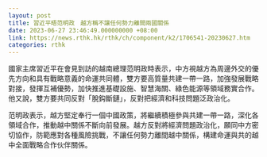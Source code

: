 ```yaml
---
layout: post
title: 習近平晤范明政　越方稱不讓任何勢力離間兩國關係
date: 2023-06-27 23:46:49.000000000 +08:00
link: https://news.rthk.hk/rthk/ch/component/k2/1706541-20230627.htm
categories: rthk
---
```


國家主席習近平在會見到訪的越南總理范明政時表示，中方視越方為周邊外交的優先方向和具有戰略意義的命運共同體，雙方要高質量共建一帶一路，加強發展戰略對接，發揮互補優勢，加快推進基礎設施、智慧海關、綠色能源等領域務實合作。他又說，雙方要共同反對「脫鈎斷鏈」，反對把經濟和科技問題泛政治化。

范明政表示，越方堅定奉行一個中國政策，將繼續積極參與共建一帶一路，深化各領域合作，推動越中關係不斷向前發展。越方反對將經濟問題政治化，願同中方密切協作，防範應對各種風險挑戰，不讓任何勢力離間越中關係，構建命運與共的越中全面戰略合作伙伴關係。
